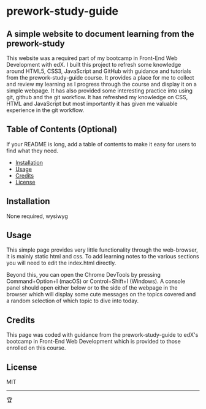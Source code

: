 # prework-study-guide

## A simple website to document learning from the prework-study

This website was a required part of my bootcamp in Front-End Web Development with edX.
I built this project to refresh some knowledge around HTML5, CSS3, JavaScript and GitHub with guidance and tutorials from the prework-study-guide course.
It provides a place for me to collect and review my learning as I progress through the course and display it on a simple webpage.
It has also provided some interesting practice into using git, github and the git workflow.
It has refreshed my knowledge on CSS, HTML and JavaScript but most importantly it has given me valuable experience in the git workflow.

## Table of Contents (Optional)

If your README is long, add a table of contents to make it easy for users to find what they need.

- [Installation](#installation)
- [Usage](#usage)
- [Credits](#credits)
- [License](#license)

## Installation

None required, wysiwyg

## Usage

This simple page provides very little functionality through the web-browser, it is mainly static html and css.  To add learning notes to the various sections you will need to edit the index.html directly.

Beyond this, you can open the Chrome DevTools by pressing Command+Option+I (macOS) or Control+Shift+I (Windows). A console panel should open either below or to the side of the webpage in the browser which will display some cute messages on the topics covered and a random selection of which topic to dive into today.

## Credits

This page was coded with guidance from the prework-study-guide to edX's bootcamp in Front-End Web Development which is provided to those enrolled on this course.

## License

MIT

---

🏆 
